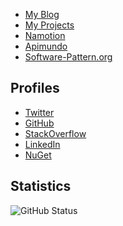 <ul>
   <li><a href="https://blog.rsuter.com">My Blog</a></li>
   <li><a href="https://blog.rsuter.com/projects">My Projects</a></li>
   <li><a href="https://namotion.com">Namotion</a></li>
   <li><a href="https://apimundo.com">Apimundo</a></li>
   <li><a href="http://software-pattern.org">Software-Pattern.org</a></li>
</ul>

<h2>Profiles</h2>
<ul>
   <li><a href="http://twitter.com/RicoSuter">Twitter</a></li>
   <li><a href="https://github.com/RicoSuter">GitHub</a></li>
   <li><a href="http://stackoverflow.com/users/876814/rico-suter">StackOverflow</a></li>
   <li><a href="http://ch.linkedin.com/pub/rico-suter/3a/87a/784">LinkedIn</a></li>
   <li><a href="https://www.nuget.org/profiles/rsuter">NuGet</a></li>
</ul>

<h2>Statistics</h2>

![GitHub Status](https://github-readme-stats.vercel.app/api?username=RicoSuter&theme=chartreuse&show_icons=true&count_private=true&include_all_commits=true&custom_title=)
